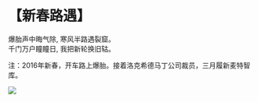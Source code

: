 # 【新春路遇】

爆胎声中晦气除, 寒风半路遇裂窟。  
千门万户瞳瞳日, 我把新轮换旧轱。

注：2016年新春，开车路上爆胎。接着洛克希德马丁公司裁员，三月履新麦特智库。

![](11.jpg)
